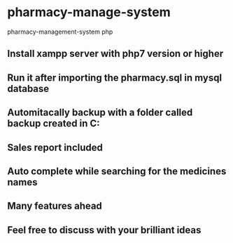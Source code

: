 # pharmacy-manage-system
pharmacy-management-system php
  
 ##   Install xampp server with php7 version or higher
 
 ##   Run it after importing the pharmacy.sql in mysql database

 ##   Automitacally backup with a folder called backup created in C:
 
 ##   Sales report included
 
 ##   Auto complete while searching for the medicines names

 ##   Many features ahead
 
 ##  Feel free to discuss with your brilliant ideas
